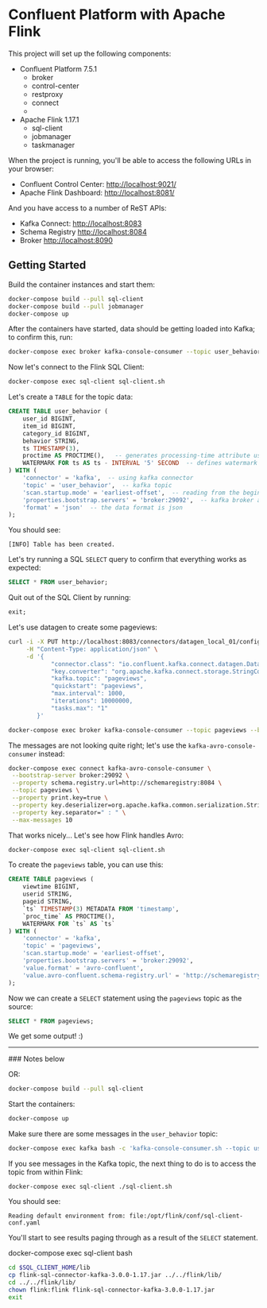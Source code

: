 # Confluent Platform with Apache Flink

This project will set up the following components:

- Confluent Platform 7.5.1
  - broker
  - control-center
  - restproxy
  - connect
  - 
- Apache Flink 1.17.1
  - sql-client
  - jobmanager
  - taskmanager

When the project is running, you'll be able to access the following URLs in your browser:

- Confluent Control Center: <http://localhost:9021/>
- Apache Flink Dashboard: <http://localhost:8081/>

And you have access to a number of ReST APIs:

- Kafka Connect: <http://localhost:8083>
- Schema Registry <http://localhost:8084>
- Broker <http://localhost:8090>

## Getting Started

Build the container instances and start them:

```bash
docker-compose build --pull sql-client
docker-compose build --pull jobmanager
docker-compose up
```

After the containers have started, data should be getting loaded into Kafka; to confirm this, run:

```bash
docker-compose exec broker kafka-console-consumer --topic user_behavior --bootstrap-server broker:29092 --from-beginning --max-messages 10
```

Now let's connect to the Flink SQL Client:

```bash
docker-compose exec sql-client sql-client.sh
```

Let's create a `TABLE` for the topic data:

```sql
CREATE TABLE user_behavior (
    user_id BIGINT,
    item_id BIGINT,
    category_id BIGINT,
    behavior STRING,
    ts TIMESTAMP(3),
    proctime AS PROCTIME(),   -- generates processing-time attribute using computed column
    WATERMARK FOR ts AS ts - INTERVAL '5' SECOND  -- defines watermark on ts column, marks ts as event-time attribute
) WITH (
    'connector' = 'kafka',  -- using kafka connector
    'topic' = 'user_behavior',  -- kafka topic
    'scan.startup.mode' = 'earliest-offset',  -- reading from the beginning
    'properties.bootstrap.servers' = 'broker:29092',  -- kafka broker address
    'format' = 'json'  -- the data format is json
);
```

You should see:

```
[INFO] Table has been created.
```

Let's try running a SQL `SELECT` query to confirm that everything works as expected:

```sql
SELECT * FROM user_behavior;
```

Quit out of the SQL Client by running:

```sql
exit;
```

Let's use datagen to create some pageviews:

```bash
curl -i -X PUT http://localhost:8083/connectors/datagen_local_01/config \
     -H "Content-Type: application/json" \
     -d '{
            "connector.class": "io.confluent.kafka.connect.datagen.DatagenConnector",
            "key.converter": "org.apache.kafka.connect.storage.StringConverter",
            "kafka.topic": "pageviews",
            "quickstart": "pageviews",
            "max.interval": 1000,
            "iterations": 10000000,
            "tasks.max": "1"
        }'
```

```bash
docker-compose exec broker kafka-console-consumer --topic pageviews --bootstrap-server broker:29092 --from-beginning --max-messages 10
```

The messages are not looking quite right; let's use the `kafka-avro-console-consumer` instead:

```bash
docker-compose exec connect kafka-avro-console-consumer \
 --bootstrap-server broker:29092 \
 --property schema.registry.url=http://schemaregistry:8084 \
 --topic pageviews \
 --property print.key=true \
 --property key.deserializer=org.apache.kafka.common.serialization.StringDeserializer \
 --property key.separator=" : " \
 --max-messages 10
```

That works nicely... Let's see how Flink handles Avro:

```bash
docker-compose exec sql-client sql-client.sh
```

To create the `pageviews` table, you can use this:

```sql
CREATE TABLE pageviews (
    viewtime BIGINT,
    userid STRING,
    pageid STRING,
    `ts` TIMESTAMP(3) METADATA FROM 'timestamp',
    `proc_time` AS PROCTIME(),
    WATERMARK FOR `ts` AS `ts` 
) WITH (
    'connector' = 'kafka', 
    'topic' = 'pageviews', 
    'scan.startup.mode' = 'earliest-offset', 
    'properties.bootstrap.servers' = 'broker:29092', 
    'value.format' = 'avro-confluent',
    'value.avro-confluent.schema-registry.url' = 'http://schemaregistry:8084'
);
```

Now we can create a `SELECT` statement using the `pageviews` topic as the source:

```sql
SELECT * FROM pageviews;
```

We get some output! :)


-----------------------------
### Notes below



OR:

```bash
docker-compose build --pull sql-client
```

Start the containers:

```bash
docker-compose up
```

Make sure there are some messages in the `user_behavior` topic:

```bash
docker-compose exec kafka bash -c 'kafka-console-consumer.sh --topic user_behavior --bootstrap-server kafka:9094 --from-beginning --max-messages 10'
```

If you see messages in the Kafka topic, the next thing to do is to access the topic from within Flink:

```
docker-compose exec sql-client ./sql-client.sh
```

You should see:

```
Reading default environment from: file:/opt/flink/conf/sql-client-conf.yaml
```



You'll start to see results paging through as a result of the `SELECT` statement.


docker-compose exec sql-client bash



```bash
cd $SQL_CLIENT_HOME/lib
cp flink-sql-connector-kafka-3.0.0-1.17.jar ../../flink/lib/
cd ../../flink/lib/
chown flink:flink flink-sql-connector-kafka-3.0.0-1.17.jar
exit
```

